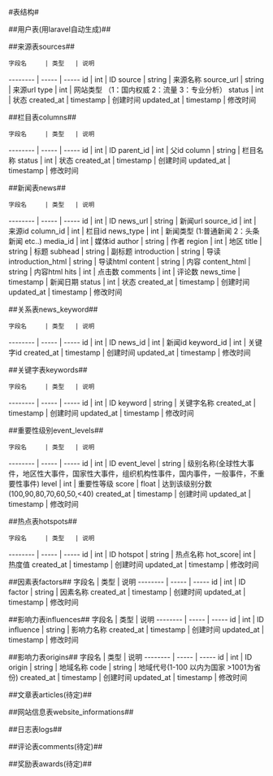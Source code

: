 #表结构#

##用户表(用laravel自动生成)##

##来源表sources##

	字段名     | 类型   | 说明
-------- | -----    | -----
id | int | ID 
source | string | 来源名称
source_url | string | 来源url
type | int | 网站类型 （1：国内权威 2：流量 3：专业分析）
status | int | 状态
created_at | timestamp | 创建时间
updated_at | timestamp | 修改时间

##栏目表columns##

	字段名     | 类型   | 说明
-------- | -----    | -----
id | int | ID 
parent_id | int | 父id
column | string | 栏目名称
status | int | 状态
created_at | timestamp | 创建时间
updated_at | timestamp | 修改时间

##新闻表news##

	字段名     | 类型   | 说明
-------- | -----    | -----
id | int | ID 
news_url | string | 新闻url
source_id | int | 来源id
column_id | int | 栏目id
news_type | int | 新闻类型 (1:普通新闻 2：头条新闻 etc..)
media_id | int | 媒体id
author | string | 作者
region | int | 地区
title | string | 标题
subhead | string | 副标题
introduction | string | 导读
introduction_html | string | 导读html
content | string | 内容
content_html | string | 内容html
hits | int | 点击数
comments | int | 评论数
news_time | timestamp | 新闻日期
status | int | 状态
created_at | timestamp | 创建时间
updated_at | timestamp | 修改时间

##关系表news_keyword##

	字段名     | 类型   | 说明
-------- | -----    | -----
id | int | ID 
news_id | int | 新闻id
keyword_id | int | 关键字id
created_at | timestamp | 创建时间
updated_at | timestamp | 修改时间

##关键字表keywords##

	字段名     | 类型   | 说明
-------- | -----    | -----
id | int | ID 
keyword | string | 关键字名称
created_at | timestamp | 创建时间
updated_at | timestamp | 修改时间

##重要性级别event_levels##

	字段名     | 类型   | 说明
-------- | -----    | -----
id | int | ID 
event_level | string | 级别名称(全球性大事件，地区性大事件，国家性大事件，组织机构性事件，国内事件，一般事件，不重要性事件)
level | int | 重要性等级
score | float | 达到该级别分数(100,90,80,70,60,50,<40)
created_at | timestamp | 创建时间
updated_at | timestamp | 修改时间

##热点表hotspots##

	字段名     | 类型   | 说明
-------- | -----    | -----
id | int | ID
hotspot | string | 热点名称
hot_score| int | 热度值
created_at | timestamp | 创建时间
updated_at | timestamp | 修改时间

##因素表factors##
	字段名     | 类型   | 说明
-------- | -----    | -----
id | int | ID
factor | string | 因素名称
created_at | timestamp | 创建时间
updated_at | timestamp | 修改时间

##影响力表influences##
	字段名     | 类型   | 说明
-------- | -----    | -----
id | int | ID
influence | string | 影响力名称
created_at | timestamp | 创建时间
updated_at | timestamp | 修改时间

##影响力表origins##
	字段名     | 类型   | 说明
-------- | -----    | -----
id | int | ID
origin | string | 地域名称
code | string | 地域代号(1-100 以内为国家  >1001为省份)
created_at | timestamp | 创建时间
updated_at | timestamp | 修改时间

##文章表articles(待定)##

##网站信息表website_informations##

##日志表logs##

##评论表comments(待定)##

##奖励表awards(待定)##





